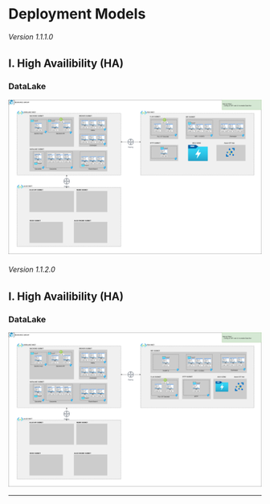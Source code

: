 # Deployment Models

###### Version 1.1.1.0

## I. High Availibility (HA)

### DataLake

![ha_datalake](imgs/Deployment_HA_offer2_infra_v1.1.1.png "")

###### Version 1.1.2.0

## I. High Availibility (HA)

### DataLake

![ha_datalake](imgs/Deployment_HA_offer2_infra_v1.1.2.png "")

---